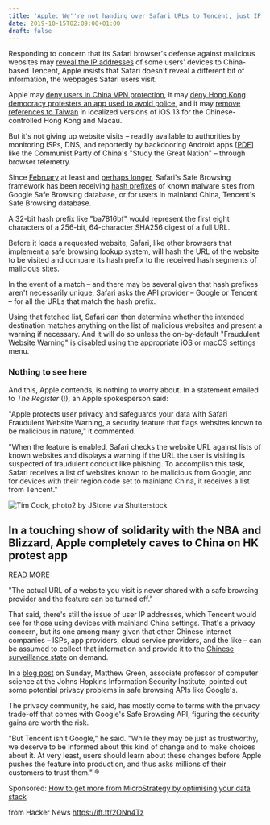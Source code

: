 ```yaml
---
title: 'Apple: We''re not handing over Safari URLs to Tencent, just IP addresses'
date: 2019-10-15T02:09:00+01:00
draft: false
---
```


Responding to concern that its Safari browser's defense against malicious websites may [reveal the IP addresses](https://reclaimthenet.org/apple-safari-ip-addresses-tencent/) of some users' devices to China-based Tencent, Apple insists that Safari doesn't reveal a different bit of information, the webpages Safari users visit.

Apple may [deny users in China VPN protection](https://www.theregister.co.uk/2017/07/31/china_russia_clamp_down_on_vpns/), it may [deny Hong Kong democracy protesters an app used to avoid police](https://www.theregister.co.uk/2019/10/10/cook_china_censorship/), and it may [remove references to Taiwan](https://www.theregister.co.uk/2019/10/07/apple_taiwan_flag/) in localized versions of iOS 13 for the Chinese-controlled Hong Kong and Macau.

But it's not giving up website visits – readily available to authorities by monitoring ISPs, DNS, and reportedly by backdooring Android apps \[[PDF](https://cure53.de/analysis_report_sgn.pdf)\] like the Communist Party of China's "Study the Great Nation" – through browser telemetry.

Since [February](https://twitter.com/StijnDV/status/1092515697694003200?s=20) at least and [perhaps longer](https://twitter.com/eromang/status/1183425101074718721?s=20), Safari's Safe Browsing framework has been receiving [hash prefixes](https://developers.google.com/safe-browsing/v4/urls-hashing#suffixprefix-expressions) of known malware sites from Google Safe Browsing database, or for users in mainland China, Tencent's Safe Browsing database.

A 32-bit hash prefix like "ba7816bf" would represent the first eight characters of a 256-bit, 64-character SHA256 digest of a full URL.

Before it loads a requested website, Safari, like other browsers that implement a safe browsing lookup system, will hash the URL of the website to be visited and compare its hash prefix to the received hash segments of malicious sites.

In the event of a match – and there may be several given that hash prefixes aren't necessarily unique, Safari asks the API provider – Google or Tencent – for all the URLs that match the hash prefix.

Using that fetched list, Safari can then determine whether the intended destination matches anything on the list of malicious websites and present a warning if necessary. And it will do so unless the on-by-default "Fraudulent Website Warning" is disabled using the appropriate iOS or macOS settings menu.

### Nothing to see here

And this, Apple contends, is nothing to worry about. In a statement emailed to _The Register_ (!), an Apple spokesperson said:

"Apple protects user privacy and safeguards your data with Safari Fraudulent Website Warning, a security feature that flags websites known to be malicious in nature," it commented.

"When the feature is enabled, Safari checks the website URL against lists of known websites and displays a warning if the URL the user is visiting is suspected of fraudulent conduct like phishing. To accomplish this task, Safari receives a list of websites known to be malicious from Google, and for devices with their region code set to mainland China, it receives a list from Tencent."

![Tim Cook, photo2 by JStone via Shutterstock](https://regmedia.co.uk/2016/08/15/tim_cook_photo2_by_jstone_via_shutterstock.jpg?x=174&y=115&crop=1)

In a touching show of solidarity with the NBA and Blizzard, Apple completely caves to China on HK protest app
-------------------------------------------------------------------------------------------------------------

[READ MORE](https://www.theregister.co.uk/2019/10/10/cook_china_censorship/)

"The actual URL of a website you visit is never shared with a safe browsing provider and the feature can be turned off."

That said, there's still the issue of user IP addresses, which Tencent would see for those using devices with mainland China settings. That's a privacy concern, but its one among many given that other Chinese internet companies – ISPs, app providers, cloud service providers, and the like – can be assumed to collect that information and provide it to the [Chinese surveillance state](https://www.uscirf.gov/news-room/press-releases-statements/uscirf-report-documents-how-china-s-surveillance-state-threatens) on demand.

In a [blog post](https://blog.cryptographyengineering.com/2019/10/13/dear-apple-safe-browsing-might-not-be-that-safe/) on Sunday, Matthew Green, associate professor of computer science at the Johns Hopkins Information Security Institute, pointed out some potential privacy problems in safe browsing APIs like Google's.

The privacy community, he said, has mostly come to terms with the privacy trade-off that comes with Google's Safe Browsing API, figuring the security gains are worth the risk.

"But Tencent isn’t Google," he said. "While they may be just as trustworthy, we deserve to be informed about this kind of change and to make choices about it. At very least, users should learn about these changes before Apple pushes the feature into production, and thus asks millions of their customers to trust them." ®

Sponsored: [How to get more from MicroStrategy by optimising your data stack](https://go.theregister.co.uk/tl/1858/-7813/how-to-get-more-from-microstrategy-by-optimising-your-data-stack?td=wptl1858)

  
  
from Hacker News https://ift.tt/2ONn4Tz
